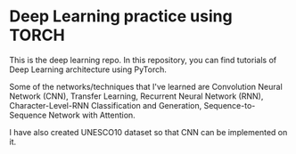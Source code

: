 # Deep Learning practice using TORCH

This is the deep learning repo.
In this repository, you can find tutorials of Deep Learning architecture using PyTorch.

Some of the networks/techniques that I've learned are Convolution Neural Network (CNN), Transfer Learning,
Recurrent Neural Network (RNN), Character-Level-RNN Classification and Generation, Sequence-to-Sequence Network with Attention.

I have also created UNESCO10 dataset so that CNN can be implemented on it.
